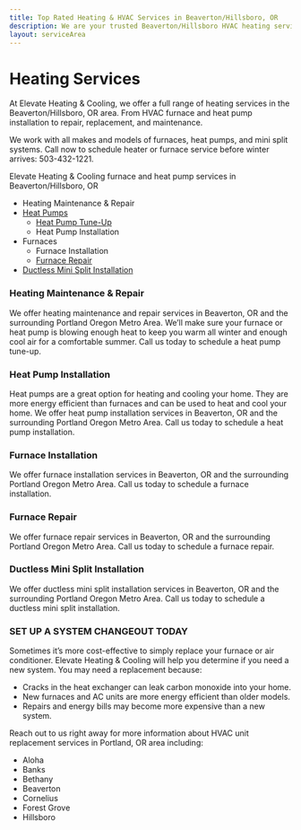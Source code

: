 ```yaml
---
title: Top Rated Heating & HVAC Services in Beaverton/Hillsboro, OR
description: We are your trusted Beaverton/Hillsboro HVAC heating service for furnaces and heat pump installation, repair and more. Call us today to schedule.
layout: serviceArea
---
```


# Heating Services

At Elevate Heating & Cooling, we offer a full range of heating services in the Beaverton/Hillsboro, OR area. From HVAC furnace and heat pump installation to repair, replacement, and maintenance. 

We work with all makes and models of furnaces, heat pumps, and mini split systems. Call now to schedule heater or furnace service before winter arrives: 503-432-1221.

Elevate Heating & Cooling furnace and heat pump services in Beaverton/Hillsboro, OR

- Heating Maintenance & Repair
- [Heat Pumps](../heat-pumps)
	- [Heat Pump Tune-Up](../heat-pump-tune-up)
	- Heat Pump Installation
- Furnaces
	- Furnace Installation
	- [Furnace Repair](../furnace-repair-and-maintenance)
- [Ductless Mini Split Installation](../ductless-mini-split-installations)

### Heating Maintenance & Repair

We offer heating maintenance and repair services in Beaverton, OR and the surrounding Portland Oregon Metro Area. We’ll make sure your furnace or heat pump is blowing enough heat to keep you warm all winter and enough cool air for a comfortable summer. Call us today to schedule a heat pump tune-up.

### Heat Pump Installation

Heat pumps are a great option for heating and cooling your home. They are more energy efficient than furnaces and can be used to heat and cool your home. We offer heat pump installation services in Beaverton, OR and the surrounding Portland Oregon Metro Area. Call us today to schedule a heat pump installation.

### Furnace Installation

We offer furnace installation services in Beaverton, OR and the surrounding Portland Oregon Metro Area. Call us today to schedule a furnace installation.

### Furnace Repair

We offer furnace repair services in Beaverton, OR and the surrounding Portland Oregon Metro Area. Call us today to schedule a furnace repair.

### Ductless Mini Split Installation

We offer ductless mini split installation services in Beaverton, OR and the surrounding Portland Oregon Metro Area. Call us today to schedule a ductless mini split installation.

### SET UP A SYSTEM CHANGEOUT TODAY

Sometimes it’s more cost-effective to simply replace your furnace or air conditioner. Elevate Heating & Cooling will help you determine if you need a new system. You may need a replacement because:

- Cracks in the heat exchanger can leak carbon monoxide into your home.
- New furnaces and AC units are more energy efficient than older models.
- Repairs and energy bills may become more expensive than a new system.

Reach out to us right away for more information about HVAC unit replacement services in Portland, OR area including:

- Aloha
- Banks
- Bethany
- Beaverton
- Cornelius
- Forest Grove
- Hillsboro